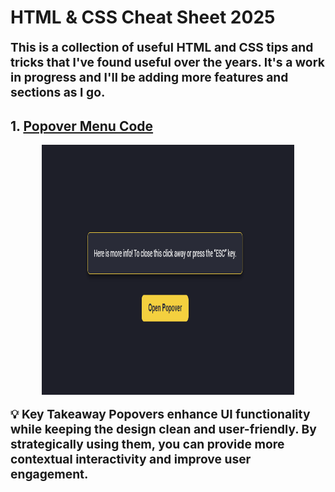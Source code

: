# HTML & CSS Cheat Sheet 2025

<p style=" font-size: 1.2rem; font-weight: bold;"> This is a collection of useful HTML and CSS tips and tricks that I've found useful over the years. It's a work in progress and I'll be adding more features and sections as I go. </p>

## 1. [Popover Menu Code](PopOver-Menu)

<img src="./PopOver-Menu/image.png" alt="Popover Menu" width="80%" height="400" style="display: block; margin: 0 auto;" />

<p style='font-size: 1.2rem; font-weight: bold;'>
💡 Key Takeaway
Popovers enhance UI functionality while keeping the design clean and user-friendly. By strategically using them, you can provide more contextual interactivity and improve user engagement.
</p>
